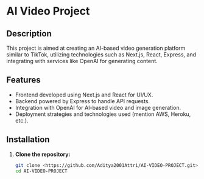 # AI Video Project

## Description
This project is aimed at creating an AI-based video generation platform similar to TikTok, utilizing technologies such as Next.js, React, Express, and integrating with services like OpenAI for generating content.

## Features
- Frontend developed using Next.js and React for UI/UX.
- Backend powered by Express to handle API requests.
- Integration with OpenAI for AI-based video and image generation.
- Deployment strategies and technologies used (mention AWS, Heroku, etc.).

## Installation
1. **Clone the repository:**
   ```bash
   git clone <https://github.com/Aditya2001Attri/AI-VIDEO-PROJECT.git>
   cd AI-VIDEO-PROJECT

